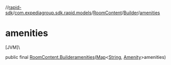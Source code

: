 //[rapid-sdk](../../../../index.md)/[com.expediagroup.sdk.rapid.models](../../index.md)/[RoomContent](../index.md)/[Builder](index.md)/[amenities](amenities.md)

# amenities

[JVM]\

public final [RoomContent.Builder](index.md)[amenities](amenities.md)([Map](https://docs.oracle.com/javase/8/docs/api/java/util/Map.html)&lt;[String](https://docs.oracle.com/javase/8/docs/api/java/lang/String.html), [Amenity](../../-amenity/index.md)&gt;amenities)
